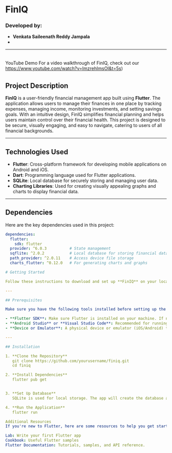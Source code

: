 # FinIQ

### Developed by:
- **Venkata Saileenath Reddy Jampala**
- 

---
######
YouTube Demo
For a video walkthrough of FinIQ, check out our https://www.youtube.com/watch?v=ImzrehImsOI&t=5s)
######


## Project Description

**FinIQ** is a user-friendly financial management app built using **Flutter**. The application allows users to manage their finances in one place by tracking expenses, managing income, monitoring investments, and setting savings goals. With an intuitive design, FinIQ simplifies financial planning and helps users maintain control over their financial health. This project is designed to be secure, visually engaging, and easy to navigate, catering to users of all financial backgrounds.

---

## Technologies Used

- **Flutter**: Cross-platform framework for developing mobile applications on Android and iOS.
- **Dart**: Programming language used for Flutter applications.
- **SQLite**: Local database for securely storing and managing user data.
- **Charting Libraries**: Used for creating visually appealing graphs and charts to display financial data.

---

## Dependencies

Here are the key dependencies used in this project:

```yaml
dependencies:
  flutter:
    sdk: flutter
  provider: ^6.0.3          # State management
  sqflite: ^2.0.2           # Local database for storing financial data
  path_provider: ^2.0.11    # Access device file storage
  charts_flutter: ^0.12.0   # For generating charts and graphs

# Getting Started

Follow these instructions to download and set up **FinIQ** on your local machine.

---

## Prerequisites

Make sure you have the following tools installed before setting up the project:

- **Flutter SDK**: Make sure Flutter is installed on your machine. If not, follow [this guide](https://docs.flutter.dev/get-started/install) to install Flutter.
- **Android Studio** or **Visual Studio Code**: Recommended for running and debugging Flutter projects.
- **Device or Emulator**: A physical device or emulator (iOS/Android) to test the app.

---

## Installation

1. **Clone the Repository**
   git clone https://github.com/yourusername/finiq.git
   cd finiq

2. **Install Dependencies**
   flutter pub get


3. **Set Up Database**
   SQLite is used for local storage. The app will create the database automatically on first launch.

4. **Run the Application**
   flutter run

Additional Resources
If you're new to Flutter, here are some resources to help you get started:

Lab: Write your first Flutter app
Cookbook: Useful Flutter samples
Flutter Documentation: Tutorials, samples, and API reference.
